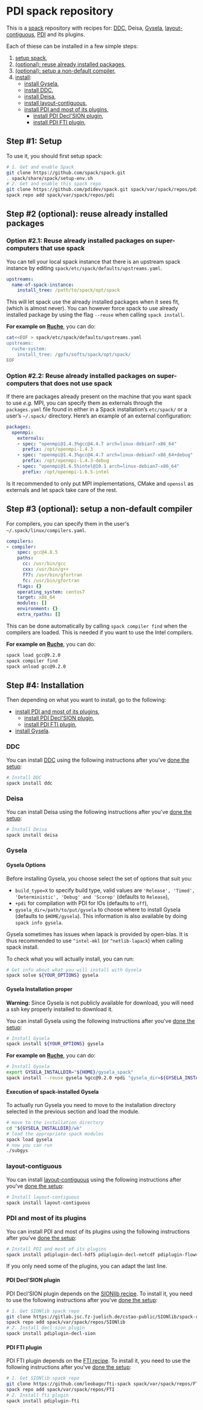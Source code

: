 # PDI spack repository

This is a [spack](https://spack.io/) repository with recipes for:
[DDC](https://github.com/Maison-de-la-Simulation/ddc),
Deisa,
[Gysela](https://gyselax.github.io/),
[layout-contiguous](https://github.com/Maison-de-la-Simulation/layout-contiguous),
[PDI](https://pdi.dev) and its plugins.

Each of thiese can be installed in a few simple steps:
1. [setup spack](#step-1-setup),
2. [(optional): reuse already installed packages](#step-2-optional-reuse-already-installed-packages),
3. [(optional): setup a non-default compiler](#step-3-optional-setup-a-non-default-compiler),
4. [install](#step-4-installation):
   * [install Gysela](#gysela),
   * [install DDC](#ddc),
   * [install Deisa](#deisa),
   * [install layout-contiguous](#layout-contiguous),
   * [install PDI and most of its plugins](#pdi-and-most-of-its-plugins),
     - [install PDI Decl'SION plugin](#pdi-declsion-plugin),
     - [install PDI FTI plugin](#pdi-fti-plugin),


## Step #1: Setup

To use it, you should first setup spack:
```sh
# 1. Get and enable Spack
git clone https://github.com/spack/spack.git
. spack/share/spack/setup-env.sh
# 2. Get and enable this spack repo
git clone https://github.com/pdidev/spack.git spack/var/spack/repos/pdi
spack repo add spack/var/spack/repos/pdi
```


## Step #2 (optional): reuse already installed packages

### Option #2.1: Reuse already installed packages on super-computers that use spack

You can tell your local spack instance that there is an upstream spack instance by editing `spack/etc/spack/defaults/upstreams.yaml`.
```yaml
upstreams:
  name-of-spack-instance:
    install_tree: /path/to/spack/opt/spack
```

This will let spack use the already installed packages when it sees fit, (which is almost never).
You can however force spack to use already installed package by using the flag `--reuse` when calling `spack install`.


**For example on [Ruche](https://mesocentre.pages.centralesupelec.fr/user_doc/ruche/09_softwares/)**, you can do:
```sh
cat<<EOF > spack/etc/spack/defaults/upstreams.yaml
upstreams:
  ruche-system:
    install_tree: /gpfs/softs/spack/opt/spack/
EOF
```


### Option #2.2: Reuse already installed packages on super-computers that does not use spack

If there are packages already present on the machine that you want spack to use _e.g._ MPI, you can specify them as externals through the `packages.yaml` file found in either in a Spack installation’s `etc/spack/` or a user’s `~/.spack/` directory.  Here’s an example of an external configuration:
```yaml
packages:
  openmpi:
    externals:
    - spec: "openmpi@1.4.3%gcc@4.4.7 arch=linux-debian7-x86_64"
      prefix: /opt/openmpi-1.4.3
    - spec: "openmpi@1.4.3%gcc@4.4.7 arch=linux-debian7-x86_64+debug"
      prefix: /opt/openmpi-1.4.3-debug
    - spec: "openmpi@1.6.5%intel@10.1 arch=linux-debian7-x86_64"
      prefix: /opt/openmpi-1.6.5-intel
```
Is it recommended to only put MPI implementations, CMake and `openssl` as externals and let spack take care of the rest.


## Step #3 (optional): setup a non-default compiler

For compilers, you can specify them in the user's `~/.spack/linux/compilers.yaml`. 
```yaml
compilers:
- compiler:
    spec: gcc@4.8.5
    paths:
      cc: /usr/bin/gcc
      cxx: /usr/bin/g++
      f77: /usr/bin/gfortran
      fc: /usr/bin/gfortran
    flags: {}
    operating_system: centos7
    target: x86_64
    modules: []
    environment: {}
    extra_rpaths: []
```

This can be done automatically by calling `spack compiler find` when the compilers are loaded.
This is needed if you want to use the Intel compilers. 


**For example on [Ruche](https://mesocentre.pages.centralesupelec.fr/user_doc/ruche/09_softwares/)**, you can do:
```sh
spack load gcc@9.2.0
spack compiler find
spack unload gcc@9.2.0
```


## Step #4: Installation

Then depending on what you want to install, go to the following:
* [install PDI and most of its plugins](#pdi-and-most-of-its-plugins),
  - [install PDI Decl'SION plugin](#pdi-declsion-plugin),
  - [install PDI FTI plugin](#pdi-fti-plugin),
* [install Gysela](#gysela).


### DDC

You can install [DDC](https://github.com/Maison-de-la-Simulation/ddc) using the following instructions after you've [done the setup](#setup):
```sh
# Install DDC
spack install ddc
```


### Deisa

You can install Deisa using the following instructions after you've [done the setup](#setup):
```sh
# Install Deisa
spack install deisa
```


### Gysela

#### Gysela Options

Before installing Gysela, you choose select the set of options that suit you:
* `build_type=X` to specify build type, valid values are `'Release', 'Timed', 'Deterministic', 'Debug' and 'Scorep'` (defaults to `Release`),
* `+pdi` for compilation with PDI for IOs (defaults to `off`),
* `gysela_dir=/path/to/put/gysela` to choose where to install Gysela (defaults to `$HOME/gysela`).
This information is also available by doing `spack info gysela`. 

Gysela sometimes has issues when lapack is provided by open-blas.
It is thus recommended to use `^intel-mkl` (or `^netlib-lapack`) when calling spack install.

To check what you will actually install, you can run:
```sh
# Get info about what you will install with Gysela
spack solve ${YOUR_OPTIONS} gysela
```

#### Gysela Installation proper

**Warning:** 
Since Gysela is not publicly available for download, you will need a ssh key properly installed to download it.

You can install Gysela using the following instructions after you've [done the setup](#setup):
```sh
# Install Gysela
spack install ${YOUR_OPTIONS} gysela
```


**For example on [Ruche](https://mesocentre.pages.centralesupelec.fr/user_doc/ruche/09_softwares/)**, you can do:
```sh
# Install Gysela
export GYSELA_INSTALLDIR="${HOME}/gysela_spack"
spack install --reuse gysela %gcc@9.2.0 +pdi "gysela_dir=${GYSELA_INSTALLDIR}" "^netlib-lapack"
```

#### Execution of spack-installed Gysela

To actually run Gysela you need to move to the installation directory selected in the previous section and load the module.

```sh
# move to the installation directory
cd "${GYSELA_INSTALLDIR}/wk"
# load the appropriate spack modules
spack load gysela
# now you can run
./subgys
```


### layout-contiguous

You can install [layout-contiguous](https://github.com/Maison-de-la-Simulation/layout-contiguous) using the following instructions after you've [done the setup](#setup):
```sh
# Install layout-contiguous
spack install layout-contiguous
```


### PDI and most of its plugins

You can install PDI and most of its plugins using the following instructions after you've [done the setup](#setup):
```sh
# Install PDI and most of its plugins
spack install pdiplugin-decl-hdf5 pdiplugin-decl-netcdf pdiplugin-flowvr pdiplugin-mpi pdiplugin-pycall pdiplugin-serialize pdiplugin-set-value pdiplugin-trace pdiplugin-user-code
```

If you only need some of the plugins, you can adapt the last line.


#### PDI Decl'SION plugin

PDI Decl'SION plugin depends on the [SIONlib recipe](https://gitlab.jsc.fz-juelich.de/cstao-public/SIONlib/spack-repository).
To install it, you need to use the following instructions after you've [done the setup](#setup):
```sh
# 1. Get SIONlib spack repo
git clone https://gitlab.jsc.fz-juelich.de/cstao-public/SIONlib/spack-repository.git spack/var/spack/repos/SIONlib
spack repo add spack/var/spack/repos/SIONlib
# 2. Install decl-sion plugin
spack install pdiplugin-decl-sion
```


#### PDI FTI plugin

PDI FTI plugin depends on the [FTI recipe](https://github.com/leobago/fti-spack).
To install it, you need to use the following instructions after you've [done the setup](#setup):
```sh
# 1. Get SIONlib spack repo
git clone https://github.com/leobago/fti-spack spack/var/spack/repos/FTI
spack repo add spack/var/spack/repos/FTI
# 2. Install fti plugin
spack install pdiplugin-fti
```
